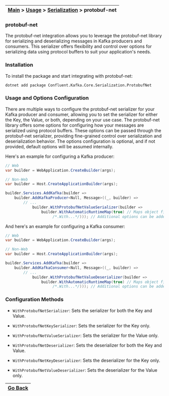 | [Main](/README.md) > [Usage](/docs/Usage.md) > [Serialization](/docs/Serialization/Serialization.md) > protobuf-net |
|---------------------------------------------------------------------------------------------------------------------|

### protobuf-net

The protobuf-net integration allows you to leverage the protobuf-net library for serializing and deserializing messages in Kafka producers and consumers. This serializer offers flexibility and control over options for serializing data using protocol buffers to suit your application's needs.

### Installation

To install the package and start integrating with protobuf-net:
```bash
dotnet add package Confluent.Kafka.Core.Serialization.ProtobufNet
```

### Usage and Options Configuration

There are multiple ways to configure the protobuf-net serializer for your Kafka producer and consumer, allowing you to set the serializer for either the Key, the Value, or both, depending on your use case. The protobuf-net library offers some options for configuring how your messages are serialized using protocol buffers. These options can be passed through the protobuf-net serializer, providing fine-grained control over serialization and deserialization behavior. The options configuration is optional, and if not provided, default options will be assumed internally.

Here's an example for configuring a Kafka producer:

```C#
// Web
var builder = WebApplication.CreateBuilder(args);

// Non-Web
var builder = Host.CreateApplicationBuilder(args);

builder.Services.AddKafka(builder =>
    builder.AddKafkaProducer<Null, Message>((_, builder) =>
        // ...
            builder.WithProtobufNetValueSerializer(builder => 
                builder.WithAutomaticRuntimeMap(true) // Maps object fields and properties automatically
                     /*.With...*/))); // Additional options can be added here
```

And here's an example for configuring a Kafka consumer:

```C#
// Web
var builder = WebApplication.CreateBuilder(args);

// Non-Web
var builder = Host.CreateApplicationBuilder(args);

builder.Services.AddKafka(builder =>
    builder.AddKafkaConsumer<Null, Message>((_, builder) =>
        // ...
            builder.WithProtobufNetValueDeserializer(builder => 
                builder.WithAutomaticRuntimeMap(true) // Maps object fields and properties automatically
                     /*.With...*/))); // Additional options can be added here
```

### Configuration Methods

- `WithProtobufNetSerializer`: Sets the serializer for both the Key and Value.
- `WithProtobufNetKeySerializer`: Sets the serializer for the Key only.
- `WithProtobufNetValueSerializer`: Sets the serializer for the Value only.

- `WithProtobufNetDeserializer`: Sets the deserializer for both the Key and Value.
- `WithProtobufNetKeyDeserializer`: Sets the deserializer for the Key only.
- `WithProtobufNetValueDeserializer`: Sets the deserializer for the Value only.

| [Go Back](/docs/Serialization/Serialization.md) |
|-------------------------------------------------| 